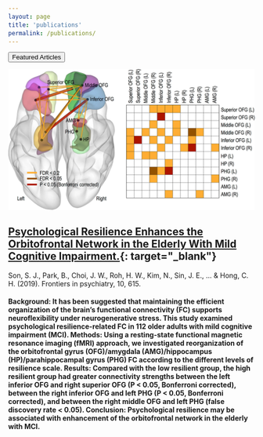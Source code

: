 ```yaml
---
layout: page
title: 'publications'
permalink: /publications/
---
```


<button class="btn btn-primary">Featured Articles</button>

![Avocado minimal responsive jekyll theme](/assets/images/fpsyt_mainfig.jpg)

## **[Psychological Resilience Enhances the Orbitofrontal Network in the Elderly With Mild Cognitive Impairment.](https://www.frontiersin.org/articles/10.3389/fpsyt.2019.00615/full){: target="_blank"}** 

Son, S. J., Park, B., Choi, J. W., Roh, H. W., Kim, N., Sin, J. E., ... & Hong, C. H. (2019). Frontiers in psychiatry, 10, 615. 

<H4>Background: It has been suggested that maintaining the efficient organization of the brain’s functional connectivity (FC) supports neuroflexibility under neurogenerative stress. This study examined psychological resilience-related FC in 112 older adults with mild cognitive impairment (MCI).
Methods: Using a resting-state functional magnetic resonance imaging (fMRI) approach, we investigated reorganization of the orbitofrontal gyrus (OFG)/amygdala (AMG)/hippocampus (HP)/parahippocampal gyrus (PHG) FC according to the different levels of resilience scale.            
Results: Compared with the low resilient group, the high resilient group had greater connectivity strengths between the left inferior OFG and right superior OFG (P < 0.05, Bonferroni corrected), between the right inferior OFG and left PHG (P < 0.05, Bonferroni corrected), and between the right middle OFG and left PHG (false discovery rate < 0.05).
Conclusion: Psychological resilience may be associated with enhancement of the orbitofrontal network in the elderly with MCI.</H4>
